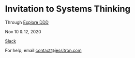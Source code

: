 # Invitation to Systems Thinking

Through [Explore DDD](http://exploreddd.com/workshops/jessica-kerr-kent-beck.html)

Nov 10 & 12, 2020

[Slack](https://systemsthinking-dev.slack.com)

For help, email contact@jessitron.com
